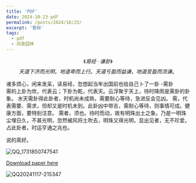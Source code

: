 ```yaml
---
title: 'PDF'
date: 2024-10-23-pdf
permalink: /posts/2024/10/23/
excerpt: '答辩'
tags:
  - pdf
  - 风景园林
---
```


$$《易经·谦卦》$$
$$天道下济而光明，地道卑而上行。天道亏盈而益谦，地道变盈而流谦。$$

诸多烦心，闲来发呆，读易经，忽想起当年出国前也给自己卜了一卦
-需卦   
需的上卦为坎，代表云；下卦为乾，代表天。云浮聚于天上，待时降雨是需卦的卦象。
水天需卦得此卦者，时机尚未成熟，需要耐心等待，急进反会见凶。
需，代表需要、需求，但却又是时机未到。此卦凶中带吉，需耐心等待，则事情可成。健康方面，要特别注意。
需者，须也。待时而动，故有明珠出土之象。乃是一明珠尘埋日久，不甚光明，忽然被风将土吹去，明珠又得光明，显出见者，无不珍爱。占此卦者，时运亨通之兆也。

说的真好。

![QQ_1731850747541](https://github.com/user-attachments/assets/1822dc8a-1f80-4c7f-81cf-a303478b2542)

[Download paper here](https://github.com/lostagex/lostagex.github.io/blob/master/files/论无所不在的时空智能.pdf)

![QQ20241117-215347](https://github.com/user-attachments/assets/d8a539bd-4eed-4da4-8885-556589b2f17d)
